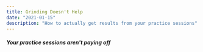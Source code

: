 ```yaml
---
title: Grinding Doesn't Help
date: "2021-01-15"
description: "How to actually get results from your practice sessions"
---
```


##### Your practice sessions aren't paying off

